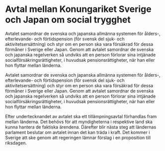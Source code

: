# Avtal mellan Konungariket Sverige och Japan om social trygghet

Avtalet samordnar de svenska och japanska allmänna systemen för ålders-, efterlevande- och förtidspension (för svensk del sjuk- och aktivitetsersättning) och styr om en person ska vara försäkrad för dessa förmåner i Sverige eller Japan. Genom att avtalet samordnar de svenska och japanska regelverken så undviks att en person förlorar sina intjänade socialförsäkringsrättigheter, i huvudsak pensionsrättigheter, när han eller hon flyttar mellan länderna.

Avtalet samordnar de svenska och japanska allmänna systemen för ålders-, efterlevande- och förtidspension (för svensk del sjuk- och aktivitetsersättning) och styr om en person ska vara försäkrad för dessa förmåner i Sverige eller Japan. Genom att avtalet samordnar de svenska och japanska regelverken så undviks att en person förlorar sina intjänade socialförsäkringsrättigheter, i huvudsak pensionsrättigheter, när han eller hon flyttar mellan länderna.

Efter undertecknandet av avtalet ska ett tillämpningsavtal förhandlas fram mellan länderna. Det behövs för att myndigheterna i respektive land ska kunna hantera de faktiska ärendena. Därefter blir nästa steg att ländernas parlament beslutar om avtalet innan det kan träda i kraft. Det kommer i Sverige att ske genom att regeringen lämnar förslag i en proposition till riksdagen.
